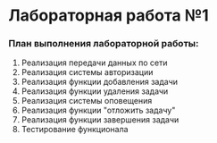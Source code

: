 # Лабораторная работа №1

### План выполнения лабораторной работы:

1. Реализация передачи данных по сети 
2. Реализация системы авторизации 
3. Реализация функции добавления задачи 
4. Реализация функции удаления задачи 
5. Реализация системы оповещения 
6. Реализация функции "отложить задачу" 
7. Реализация функции завершения задачи 
8. Тестирование функционала